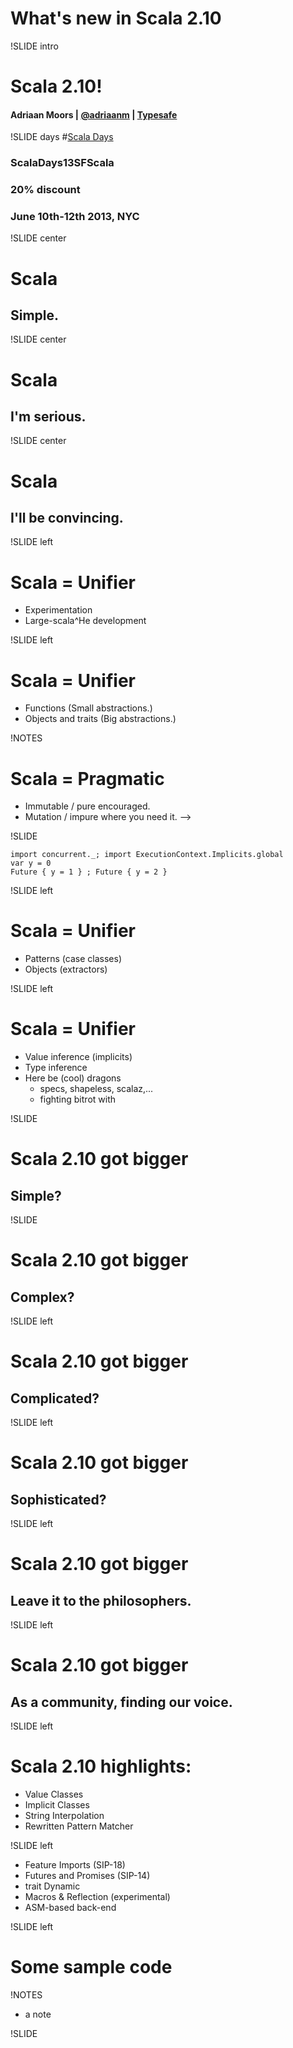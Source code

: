 # What's new in Scala 2.10

!SLIDE intro
# Scala 2.10!
#### Adriaan Moors | [@adriaanm](http://twitter.com/adriaanm) | [Typesafe](http://typesafe.com)

!SLIDE days
#[Scala Days](http://scaladays.org)

### **ScalaDays13SFScala**
### 20% discount
### June 10th-12th 2013, NYC

!SLIDE center
# Scala
## Simple.

!SLIDE center
# Scala
## I'm serious.

!SLIDE center
# Scala
## I'll be convincing.

!SLIDE left
# Scala = Unifier

  * Experimentation
  * Large-scala^He development

!SLIDE left
# Scala = Unifier

  * Functions (Small abstractions.)
  * Objects and traits (Big abstractions.)




!NOTES
# Scala = Pragmatic

  * Immutable / pure encouraged.
  * Mutation  / impure where you need it. -->

!SLIDE
``` text/x-scala
import concurrent._; import ExecutionContext.Implicits.global
var y = 0
Future { y = 1 } ; Future { y = 2 }
```

!SLIDE left
# Scala = Unifier

  * Patterns (case classes)
  * Objects  (extractors)

!SLIDE left
# Scala = Unifier

  * Value inference (implicits)
  * Type inference
  * Here be (cool) dragons
     * specs, shapeless, scalaz,...
     * fighting bitrot with

!SLIDE
# Scala 2.10 got bigger
## Simple?

!SLIDE
# Scala 2.10 got bigger
## Complex?

!SLIDE left
# Scala 2.10 got bigger
## Complicated?

!SLIDE left
# Scala 2.10 got bigger
## Sophisticated?

!SLIDE left
# Scala 2.10 got bigger
## Leave it to the philosophers.

!SLIDE left
# Scala 2.10 got bigger
## As a community, finding our voice.

!SLIDE left

# Scala 2.10 highlights:

  * Value Classes
  * Implicit Classes
  * String Interpolation
  * Rewritten Pattern Matcher

!SLIDE left

  * Feature Imports (SIP-18)
  * Futures and Promises (SIP-14)
  * trait Dynamic
  * Macros & Reflection (experimental)
  * ASM-based back-end <!-- (faster, adds basic 1.6/1.7 support) -->

!SLIDE left

# Some sample code


!NOTES

 * a note

!SLIDE

